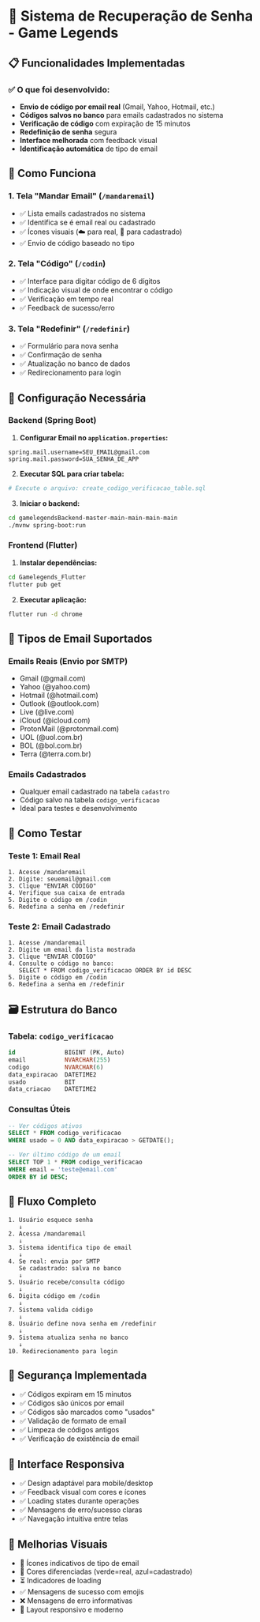 # 🔐 Sistema de Recuperação de Senha - Game Legends

## 📋 Funcionalidades Implementadas

### ✅ O que foi desenvolvido:
- **Envio de código por email real** (Gmail, Yahoo, Hotmail, etc.)
- **Códigos salvos no banco** para emails cadastrados no sistema
- **Verificação de código** com expiração de 15 minutos
- **Redefinição de senha** segura
- **Interface melhorada** com feedback visual
- **Identificação automática** de tipo de email

## 🎯 Como Funciona

### 1. Tela "Mandar Email" (`/mandaremail`)
- ✅ Lista emails cadastrados no sistema
- ✅ Identifica se é email real ou cadastrado
- ✅ Ícones visuais (☁️ para real, 💾 para cadastrado)
- ✅ Envio de código baseado no tipo

### 2. Tela "Código" (`/codin`)
- ✅ Interface para digitar código de 6 dígitos
- ✅ Indicação visual de onde encontrar o código
- ✅ Verificação em tempo real
- ✅ Feedback de sucesso/erro

### 3. Tela "Redefinir" (`/redefinir`)
- ✅ Formulário para nova senha
- ✅ Confirmação de senha
- ✅ Atualização no banco de dados
- ✅ Redirecionamento para login

## 🔧 Configuração Necessária

### Backend (Spring Boot)
1. **Configurar Email no `application.properties`:**
```properties
spring.mail.username=SEU_EMAIL@gmail.com
spring.mail.password=SUA_SENHA_DE_APP
```

2. **Executar SQL para criar tabela:**
```bash
# Execute o arquivo: create_codigo_verificacao_table.sql
```

3. **Iniciar o backend:**
```bash
cd gamelegendsBackend-master-main-main-main-main
./mvnw spring-boot:run
```

### Frontend (Flutter)
1. **Instalar dependências:**
```bash
cd Gamelegends_Flutter
flutter pub get
```

2. **Executar aplicação:**
```bash
flutter run -d chrome
```

## 📧 Tipos de Email Suportados

### Emails Reais (Envio por SMTP)
- Gmail (@gmail.com)
- Yahoo (@yahoo.com) 
- Hotmail (@hotmail.com)
- Outlook (@outlook.com)
- Live (@live.com)
- iCloud (@icloud.com)
- ProtonMail (@protonmail.com)
- UOL (@uol.com.br)
- BOL (@bol.com.br)
- Terra (@terra.com.br)

### Emails Cadastrados
- Qualquer email cadastrado na tabela `cadastro`
- Código salvo na tabela `codigo_verificacao`
- Ideal para testes e desenvolvimento

## 🧪 Como Testar

### Teste 1: Email Real
```
1. Acesse /mandaremail
2. Digite: seuemail@gmail.com
3. Clique "ENVIAR CÓDIGO"
4. Verifique sua caixa de entrada
5. Digite o código em /codin
6. Redefina a senha em /redefinir
```

### Teste 2: Email Cadastrado
```
1. Acesse /mandaremail
2. Digite um email da lista mostrada
3. Clique "ENVIAR CÓDIGO"
4. Consulte o código no banco:
   SELECT * FROM codigo_verificacao ORDER BY id DESC
5. Digite o código em /codin
6. Redefina a senha em /redefinir
```

## 🗃️ Estrutura do Banco

### Tabela: `codigo_verificacao`
```sql
id              BIGINT (PK, Auto)
email           NVARCHAR(255)
codigo          NVARCHAR(6)
data_expiracao  DATETIME2
usado           BIT
data_criacao    DATETIME2
```

### Consultas Úteis
```sql
-- Ver códigos ativos
SELECT * FROM codigo_verificacao 
WHERE usado = 0 AND data_expiracao > GETDATE();

-- Ver último código de um email
SELECT TOP 1 * FROM codigo_verificacao 
WHERE email = 'teste@email.com' 
ORDER BY id DESC;
```

## 🔄 Fluxo Completo

```
1. Usuário esquece senha
   ↓
2. Acessa /mandaremail
   ↓
3. Sistema identifica tipo de email
   ↓
4. Se real: envia por SMTP
   Se cadastrado: salva no banco
   ↓
5. Usuário recebe/consulta código
   ↓
6. Digita código em /codin
   ↓
7. Sistema valida código
   ↓
8. Usuário define nova senha em /redefinir
   ↓
9. Sistema atualiza senha no banco
   ↓
10. Redirecionamento para login
```

## 🚨 Segurança Implementada

- ✅ Códigos expiram em 15 minutos
- ✅ Códigos são únicos por email
- ✅ Códigos são marcados como "usados"
- ✅ Validação de formato de email
- ✅ Limpeza de códigos antigos
- ✅ Verificação de existência de email

## 📱 Interface Responsiva

- ✅ Design adaptável para mobile/desktop
- ✅ Feedback visual com cores e ícones
- ✅ Loading states durante operações
- ✅ Mensagens de erro/sucesso claras
- ✅ Navegação intuitiva entre telas

## 🎨 Melhorias Visuais

- 🎯 Ícones indicativos de tipo de email
- 🎨 Cores diferenciadas (verde=real, azul=cadastrado)
- ⏳ Indicadores de loading
- ✅ Mensagens de sucesso com emojis
- ❌ Mensagens de erro informativas
- 📱 Layout responsivo e moderno